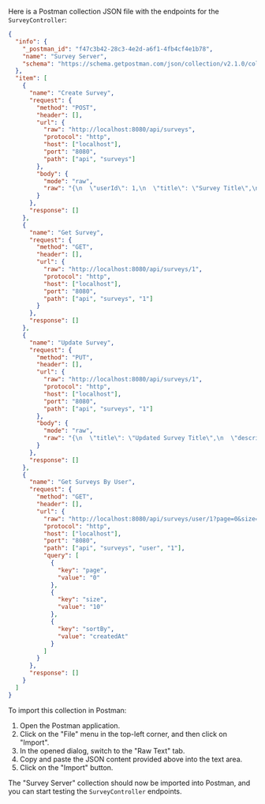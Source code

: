 Here is a Postman collection JSON file with the endpoints for the `SurveyController`:

```json
{
  "info": {
    "_postman_id": "f47c3b42-28c3-4e2d-a6f1-4fb4cf4e1b78",
    "name": "Survey Server",
    "schema": "https://schema.getpostman.com/json/collection/v2.1.0/collection.json"
  },
  "item": [
    {
      "name": "Create Survey",
      "request": {
        "method": "POST",
        "header": [],
        "url": {
          "raw": "http://localhost:8080/api/surveys",
          "protocol": "http",
          "host": ["localhost"],
          "port": "8080",
          "path": ["api", "surveys"]
        },
        "body": {
          "mode": "raw",
          "raw": "{\n  \"userId\": 1,\n  \"title\": \"Survey Title\",\n  \"description\": \"Survey Description\"\n}"
        }
      },
      "response": []
    },
    {
      "name": "Get Survey",
      "request": {
        "method": "GET",
        "header": [],
        "url": {
          "raw": "http://localhost:8080/api/surveys/1",
          "protocol": "http",
          "host": ["localhost"],
          "port": "8080",
          "path": ["api", "surveys", "1"]
        }
      },
      "response": []
    },
    {
      "name": "Update Survey",
      "request": {
        "method": "PUT",
        "header": [],
        "url": {
          "raw": "http://localhost:8080/api/surveys/1",
          "protocol": "http",
          "host": ["localhost"],
          "port": "8080",
          "path": ["api", "surveys", "1"]
        },
        "body": {
          "mode": "raw",
          "raw": "{\n  \"title\": \"Updated Survey Title\",\n  \"description\": \"Updated Survey Description\"\n}"
        }
      },
      "response": []
    },
    {
      "name": "Get Surveys By User",
      "request": {
        "method": "GET",
        "header": [],
        "url": {
          "raw": "http://localhost:8080/api/surveys/user/1?page=0&size=10&sortBy=createdAt",
          "protocol": "http",
          "host": ["localhost"],
          "port": "8080",
          "path": ["api", "surveys", "user", "1"],
          "query": [
            {
              "key": "page",
              "value": "0"
            },
            {
              "key": "size",
              "value": "10"
            },
            {
              "key": "sortBy",
              "value": "createdAt"
            }
          ]
        }
      },
      "response": []
    }
  ]
}
```

To import this collection in Postman:

1. Open the Postman application.
2. Click on the "File" menu in the top-left corner, and then click on "Import".
3. In the opened dialog, switch to the "Raw Text" tab.
4. Copy and paste the JSON content provided above into the text area.
5. Click on the "Import" button.

The "Survey Server" collection should now be imported into Postman, and you can start testing the `SurveyController` endpoints.